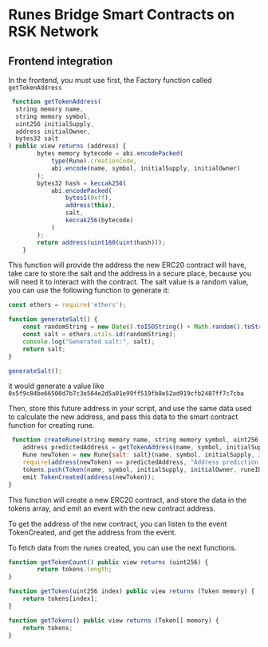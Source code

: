 # Runes Bridge Smart Contracts on RSK Network

## Frontend integration
In the frontend, you must use first, the Factory function called ```getTokenAddress```

```javascript
 function getTokenAddress(
  string memory name, 
  string memory symbol, 
  uint256 initialSupply, 
  address initialOwner, 
  bytes32 salt
) public view returns (address) {
        bytes memory bytecode = abi.encodePacked(
            type(Rune).creationCode,
            abi.encode(name, symbol, initialSupply, initialOwner)
        );
        bytes32 hash = keccak256(
            abi.encodePacked(
                bytes1(0xff),
                address(this),
                salt,
                keccak256(bytecode)
            )
        );
        return address(uint160(uint(hash)));
    }
```
This function will provide the address the new ERC20 contract will have, take care to store the salt and the address in a secure place, because you will need it to interact with the contract. 
The salt value is a random value, you can use the following function to generate it:
```javascript
const ethers = require('ethers');

function generateSalt() {
    const randomString = new Date().toISOString() + Math.random().toString();
    const salt = ethers.utils.id(randomString);
    console.log("Generated salt:", salt);
    return salt;
}

generateSalt();
```
it would generate a value like ```0x5f9c84be66500d7b7c3e564e2d5a01e99ff519fb8e52ad919cfb2487ff7c7cba```

Then, store this future address in your script, and use the same data used to calculate the new address, and pass this data to the smart contract function for creating rune.

```javascript
 function createRune(string memory name, string memory symbol, uint256 initialSupply, address initialOwner, uint256 runeIDBTC, bytes32 salt) public {
    address predictedAddress = getTokenAddress(name, symbol, initialSupply, initialOwner, salt);
    Rune newToken = new Rune{salt: salt}(name, symbol, initialSupply, initialOwner);
    require(address(newToken) == predictedAddress, "Address prediction failed");
    tokens.push(Token(name, symbol, initialSupply, initialOwner, runeIDBTC));
    emit TokenCreated(address(newToken));
}
```
This function will create a new ERC20 contract, and store the data in the tokens array, and emit an event with the new contract address.

To get the address of the new contract, you can listen to the event TokenCreated, and get the address from the event.

To fetch data from the runes created, you can use the next functions.

```javascript
function getTokenCount() public view returns (uint256) {
        return tokens.length;
}

function getToken(uint256 index) public view returns (Token memory) {
    return tokens[index];
}

function getTokens() public view returns (Token[] memory) {
    return tokens;
}
```